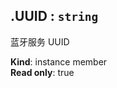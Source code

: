 <a name="module_miot/Bluetooth--module.exports.IBluetoothService+UUID"></a>

## .UUID : <code>string</code>
蓝牙服务 UUID

**Kind**: instance member  
**Read only**: true  
